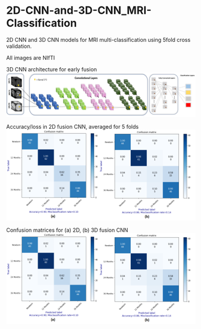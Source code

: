 # 2D-CNN-and-3D-CNN_MRI-Classification
 2D CNN and 3D CNN models for MRI multi-classification using 5fold cross validation.

All images are NIfTI

3D CNN architecture for early fusion
![](images/3D_fusion_model.jpg)



Accuracy/loss in 2D fusion CNN, averaged for 5 folds
![](images/2D_3D_fusion_kfold.png)


Confusion matrices for (a) 2D, (b) 3D fusion CNN
![](images/2D_3D_fusion_kfold.png)
